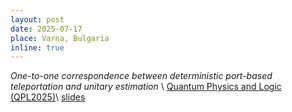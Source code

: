 ```yaml
---
layout: post
date: 2025-07-17
place: Varna, Bulgaria 
inline: true
---
```


*One-to-one correspondence between deterministic port-based teleportation and unitary estimation* \\
[Quantum Physics and Logic (QPL2025)](https://qpl2025.github.io/)\\
<a href="{{'/assets/talks/2025_07_17_QPL2025.pdf' | relative_url }}" class="btn btn-sm z-depth-0" role="button">slides</a>


